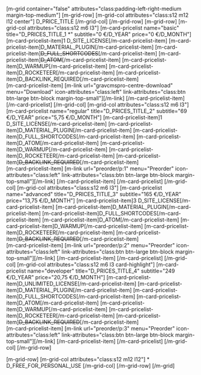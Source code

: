 [m-grid container="false" attributes="class:padding-left-right-medium margin-top-medium"]
  [m-grid-row]
    [m-grid-col attributes="class:s12 m12 l12 center"]
      D_PRICE_TITLE
    [/m-grid-col]
  [/m-grid-row]
  [m-grid-row]
    [m-grid-col attributes="class:s12 m6 l3"]
      [m-card-pricelist name="basic" title="D_PRICES_TITLE_1 *" subtitle="0 €/D_YEAR" price="0 €/D_MONTH"]
        [m-card-pricelist-item]1 D_SITE_LICENSE[/m-card-pricelist-item]
        [m-card-pricelist-item]D_MATERIAL_PLUGIN[/m-card-pricelist-item]
        [m-card-pricelist-item]~~D_FULL_SHORTCODES~~[/m-card-pricelist-item]
        [m-card-pricelist-item]~~D_ATOM~~[/m-card-pricelist-item]
        [m-card-pricelist-item]D_WARMUP[/m-card-pricelist-item]
        [m-card-pricelist-item]D_ROCKETEER[/m-card-pricelist-item]
        [m-card-pricelist-item]D_BACKLINK_REQUIRED[/m-card-pricelist-item]        
        [m-card-pricelist-item]
          [m-link url="gravcmspro-centre-download" menu="Download" icon-attributes="class:left" link-attributes="class:btn btn-large btn-block margin-top-small"][/m-link]
        [/m-card-pricelist-item]
      [/m-card-pricelist]
    [/m-grid-col]
    [m-grid-col attributes="class:s12 m6 l3"]
      [m-card-pricelist name="regular" title="D_PRICES_TITLE_2" subtitle="69 €/D_YEAR" price="5,75 €/D_MONTH"]
        [m-card-pricelist-item]1 D_SITE_LICENSE[/m-card-pricelist-item]
        [m-card-pricelist-item]D_MATERIAL_PLUGIN[/m-card-pricelist-item]
        [m-card-pricelist-item]D_FULL_SHORTCODES[/m-card-pricelist-item]
        [m-card-pricelist-item]D_ATOM[/m-card-pricelist-item]
        [m-card-pricelist-item]D_WARMUP[/m-card-pricelist-item]
        [m-card-pricelist-item]D_ROCKETEER[/m-card-pricelist-item]
        [m-card-pricelist-item]~~D_BACKLINK_REQUIRED~~[/m-card-pricelist-item]        
        [m-card-pricelist-item]
          [m-link url="preorder/p:1" menu="Preorder" icon-attributes="class:left" link-attributes="class:btn btn-large btn-block margin-top-small"][/m-link]
        [/m-card-pricelist-item]
      [/m-card-pricelist]
    [/m-grid-col]
    [m-grid-col attributes="class:s12 m6 l3"]
      [m-card-pricelist name="advanced" title="D_PRICES_TITLE_3" subtitle="165 €/D_YEAR" price="13,75 €/D_MONTH"]
        [m-card-pricelist-item]3 D_SITE_LICENSE[/m-card-pricelist-item]
        [m-card-pricelist-item]D_MATERIAL_PLUGIN[/m-card-pricelist-item]
        [m-card-pricelist-item]D_FULL_SHORTCODES[/m-card-pricelist-item]
        [m-card-pricelist-item]D_ATOM[/m-card-pricelist-item]
        [m-card-pricelist-item]D_WARMUP[/m-card-pricelist-item]
        [m-card-pricelist-item]D_ROCKETEER[/m-card-pricelist-item]
        [m-card-pricelist-item]~~D_BACKLINK_REQUIRED~~[/m-card-pricelist-item]       
        [m-card-pricelist-item]
          [m-link url="preorder/p:2" menu="Preorder" icon-attributes="class:left" link-attributes="class:btn btn-large btn-block margin-top-small"][/m-link]
        [/m-card-pricelist-item]
      [/m-card-pricelist]
    [/m-grid-col]
    [m-grid-col attributes="class:s12 m6 l3 card-highlight"]
      [m-card-pricelist name="developer" title="D_PRICES_TITLE_4" subtitle="249 €/D_YEAR" price="20,75 €/D_MONTH"]
        [m-card-pricelist-item]D_UNLIMITED_LICENSE[/m-card-pricelist-item]
        [m-card-pricelist-item]D_MATERIAL_PLUGIN[/m-card-pricelist-item]
        [m-card-pricelist-item]D_FULL_SHORTCODES[/m-card-pricelist-item]
        [m-card-pricelist-item]D_ATOM[/m-card-pricelist-item]
        [m-card-pricelist-item]D_WARMUP[/m-card-pricelist-item]
        [m-card-pricelist-item]D_ROCKETEER[/m-card-pricelist-item]
        [m-card-pricelist-item]~~D_BACKLINK_REQUIRED~~[/m-card-pricelist-item]       
        [m-card-pricelist-item]
          [m-link url="preorder/p:3" menu="Preorder" icon-attributes="class:left" link-attributes="class:btn btn-large btn-block margin-top-small"][/m-link]
        [/m-card-pricelist-item]
      [/m-card-pricelist]
    [/m-grid-col]
  [/m-grid-row]

  [m-grid-row]
    [m-grid-col attributes="class:s12 m12 l12"]
      \* D_FREE_FOR_PERSONAL_USE
    [/m-grid-col]
  [/m-grid-row]
[/m-grid]
